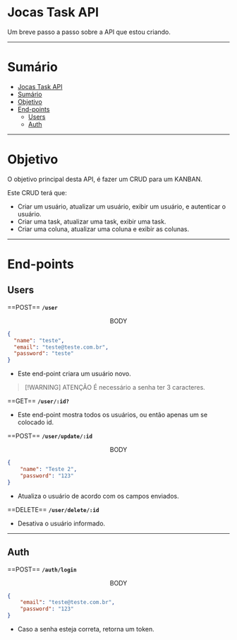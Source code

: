 # Jocas Task API
Um breve passo a passo sobre a API que estou criando.
___
# Sumário
- [Jocas Task API](#jocas-task-api)
- [Sumário](#sumário)
- [Objetivo](#objetivo)
- [End-points](#end-points)
  - [Users](#users)
  - [Auth](#auth)

___
# Objetivo
O objetivo principal desta API, é fazer um CRUD para um KANBAN.

Este CRUD terá que:
- Criar um usuário, atualizar um usuário, exibir um usuário, e autenticar o usuário.
- Criar uma task, atualizar uma task, exibir uma task.
- Criar uma coluna, atualizar uma coluna e exibir as colunas.
___
# End-points
## Users

==POST== **`/user`**

<p style="text-align:center">BODY</p>

```json
{
  "name": "teste",
  "email": "teste@teste.com.br",
  "password": "teste"
}
```
- Este end-point criara um usuário novo.

> [!WARNING] ATENÇÃO
> É necessário a senha ter 3 caracteres.

==GET== **`/user/:id?`**

- Este end-point mostra todos os usuários, ou então apenas um se colocado id.

==POST== **`/user/update/:id`**

<p style="text-align:center">BODY</p>

```json
{
    "name": "Teste 2",
    "password": "123"
}
```
- Atualiza o usuário de acordo com os campos enviados.

==DELETE== **`/user/delete/:id`**
- Desativa o usuário informado.
___
## Auth
==POST== **`/auth/login`**

<p style="text-align:center">BODY</p>

```json
{
    "email": "teste@teste.com.br",
    "password": "123"
}
```
- Caso a senha esteja correta, retorna um token.

